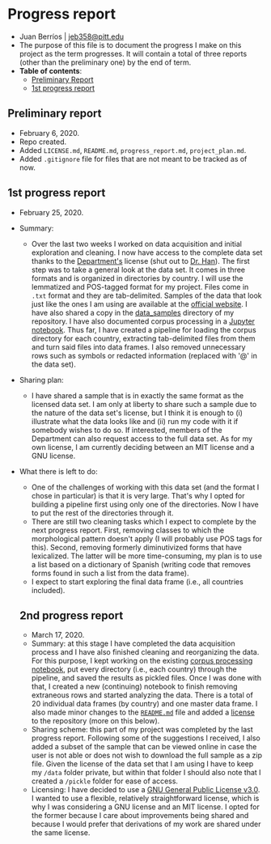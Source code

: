 # Progress report

- Juan Berríos | jeb358@pitt.edu
- The purpose of this file is to document the progress I make on this project as the term progresses. It will contain a total of three reports (other than the preliminary one) by the end of term.<br/>
- **Table of contents**:
  - [Preliminary Report](##Preliminary-Report)
  - [1st progress report](##1st-progress-report)

## Preliminary report

- February 6, 2020.
- Repo created.
- Added `LICENSE.md`, `README.md`, `progress_report.md`, `project_plan.md`.
- Added `.gitignore` file for files that are not meant to be tracked as of now.

## 1st progress report

- February 25, 2020.
- Summary:
  - Over the last two weeks I worked on data acquisition and initial exploration and cleaning. I now have access to the complete data set thanks to the [Department's](https://www.linguistics.pitt.edu/) license (shut out to [Dr. Han](https://github.com/naraehan)). The first step was to take a general look at the data set. It comes in three formats and is organized in directories by country. I will use the lemmatized and POS-tagged format for my project. Files come in `.txt` format and they are tab-delimited. Samples of the data that look just like the ones I am using are available at the [official website](https://www.corpusdata.org/formats.asp). I have also shared a copy in the [data_samples](https://github.com/Data-Science-for-Linguists-2020/Diminutive-Suffix-Productivity/tree/master/data_samples) directory of my repository. I have also documented corpus processing in a [Jupyter notebook](https://github.com/Data-Science-for-Linguists-2020/Diminutive-Suffix-Productivity/blob/master/code/corpus_processing.ipynb). Thus far, I have created a pipeline for loading the corpus directory for each country, extracting tab-delimited files from them and turn said files into data frames. I also removed unnecessary rows such as symbols or redacted information (replaced with '@' in the data set).
- Sharing plan:
  - I have shared a sample that is in exactly the same format as the licensed data set. I am only at liberty to share such a sample due to the nature of the data set's license, but I think it is enough to (i) illustrate what the data looks like and (ii) run my code with it if somebody wishes to do so. If interested, members of the Department can also request access to the full data set. As for my own license, I am currently deciding between an MIT license and a GNU license.
- What there is left to do:
  - One of the challenges of working with this data set (and the format I chose in particular) is that it is very large. That's why I opted for building a pipeline first using only one of the directories. Now I have to put the rest of the directories through it.
  - There are still two cleaning tasks which I expect to complete by the next progress report. First, removing classes to which the morphological pattern doesn't apply (I will probably use POS tags for this). Second, removing formerly diminutivized forms that have lexicalized. The latter will be more time-consuming, my plan is to use a list based on a dictionary of Spanish (writing code that removes forms found in such a list from the data frame).
  - I expect to start exploring the final data frame (i.e., all countries included).

  ## 2nd progress report

  - March 17, 2020.
  - Summary: at this stage I have completed the data acquisition process and I have also finished cleaning and reorganizing the data. For this purpose, I kept working on the existing [corpus processing notebook](https://github.com/Data-Science-for-Linguists-2020/Diminutive-Suffix-Productivity/blob/master/code/corpus_processing.ipynb), put every directory (i.e., each country) through the pipeline, and saved the results as pickled files. Once I was done with that, I created a new (continuing) notebook to finish removing extraneous rows and started analyzing the data. There is a total of 20 individual data frames (by country) and one master data frame. I also made minor changes to the [`README.md`](https://github.com/Data-Science-for-Linguists-2020/Diminutive-Suffix-Productivity/blob/master/README.md) file and added a [license](https://github.com/Data-Science-for-Linguists-2020/Diminutive-Suffix-Productivity/blob/master/LICENSE.md) to the repository (more on this below).
  - Sharing scheme: this part of my project was completed by the last progress report. Following some of the suggestions I received, I also added a subset of the sample that can be viewed online in case the user is not able or does not wish to download the full sample as a zip file. Given the license of the data set that I am using I have to keep my `/data` folder private, but within that folder I should also note that I created a `/pickle` folder for ease of access.
  - Licensing: I have decided to use a [GNU General Public License v3.0](https://choosealicense.com/licenses/gpl-3.0/). I wanted to use a flexible, relatively straightforward license, which is why I was considering a GNU license and an MIT license. I opted for the former because I care about improvements being shared and because I would prefer that derivations of my work are shared under the same license.
